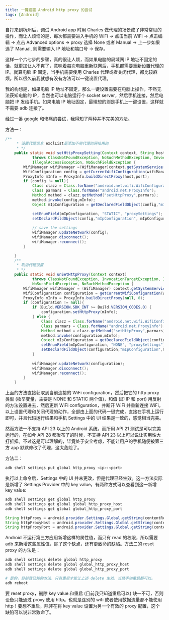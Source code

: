 ```yaml
---
title: 一键设置 Android http proxy 的尝试
tags: [Android]
---
```


自打来到杭州后，调试 Android app 时用 Charles 做代理的场景成了非常常见的操作，而让人烦恼的是，每次都需要进入手机的 WiFi -> 点击当前 WiFi -> 点击编辑 -> 点击 Advanced options -> proxy 选择 None 或者 Manual -> 上一步如果选了 Manual, 则需要输入 IP 地址和端口号 -> 保存。

这样一个六七步的步骤，真的很让人烦，而如果电脑的局域网 IP 地址不固定的话，就更加让人不爽了，意味着每次电脑重新联网后，手机都需要重新设置代理的 IP。就算电脑 IP 固定，当手机需要使用 Charles 代理或者关闭代理，都比较麻烦。所以很久前我就想有没有方法可以一键设置代理。

我的构想是，如果电脑 IP 地址不固定，那么一键设置需要在电脑上操作，不然无法获知电脑的 IP，当然也可以电脑运行个 socket server，然后手机连接，然后电脑把 IP 发给手机。如果电脑 IP 地址固定，最理想的则是手机上一键设置，这样就不需要 adb 连接了。

经过一番 google 和惨痛的尝试，我得知了两种并不完美的方法。

方法一：

```java
/**
     * 设置代理信息 exclList是添加不用代理的网址用的
     * */
    public static void setHttpProxySetting(Context context, String host, int port)
            throws ClassNotFoundException, NoSuchMethodException, InvocationTargetException,
            IllegalAccessException, NoSuchFieldException {
        WifiManager wifiManager =(WifiManager)context.getSystemService(Context.WIFI_SERVICE);
        WifiConfiguration config = getCurrentWifiConfiguration(wifiManager);
        ProxyInfo mInfo = ProxyInfo.buildDirectProxy(host,port);
        if (config != null){
            Class clazz = Class.forName("android.net.wifi.WifiConfiguration");
            Class parmars = Class.forName("android.net.ProxyInfo");
            Method method = clazz.getMethod("setHttpProxy",parmars);
            method.invoke(config,mInfo);
            Object mIpConfiguration = getDeclaredFieldObject(config,"mIpConfiguration");

            setEnumField(mIpConfiguration, "STATIC", "proxySettings");
            setDeclardFildObject(config,"mIpConfiguration", mIpConfiguration);
            
            // save the settings
            wifiManager.updateNetwork(config);
            wifiManager.disconnect();
            wifiManager.reconnect();
        }

    }
    /**
     * 取消代理设置
     * */
    public static void unSetHttpProxy(Context context)
            throws ClassNotFoundException, InvocationTargetException, IllegalAccessException,
            NoSuchFieldException, NoSuchMethodException {
        WifiManager wifiManager = (WifiManager) context.getSystemService(Context.WIFI_SERVICE);
        WifiConfiguration configuration = getCurrentWifiConfiguration(wifiManager);
        ProxyInfo mInfo = ProxyInfo.buildDirectProxy(null, 0);
        if (configuration != null){
            if (Build.VERSION.SDK_INT >= Build.VERSION_CODES.O) {
                configuration.setHttpProxy(mInfo);
            } else {
                Class clazz = Class.forName("android.net.wifi.WifiConfiguration");
                Class parmars = Class.forName("android.net.ProxyInfo");
                Method method = clazz.getMethod("setHttpProxy",parmars);
                method.invoke(configuration,mInfo);
                Object mIpConfiguration = getDeclaredFieldObject(configuration,"mIpConfiguration");
                setEnumField(mIpConfiguration, "NONE", "proxySettings");
                setDeclardFildObject(configuration,"mIpConfiguration",mIpConfiguration);
            }
            
            wifiManager.updateNetwork(configuration);
            wifiManager.disconnect(); 
            wifiManager.reconnect();
        }
    }
```

上面的方法直接获取到当前连接的 WiFi configuration，然后把它的 http proxy 类型 (枚举变量，主要是 NONE 和 STATIC 两个值)，和值 (即 IP 和 port) 用反射的方法设置进去，然后更新 WiFi configuration，并断开 WiFi 并重新连接 WiFi。以上设置代理和关闭代理的动作，全部由上面的代码一键完成，直接在手机上运行即可，并且代码运行结果和手机 Settings 中的 UI 结果是一致的，感觉相当完美。

然而方法一不支持 API 23 以上的 Android 系统，而所用 API 21 测试是可以完美运行的，在如今 API 28 都发布了的时候，不支持 API 23 以上可以说让实用性大打折扣。不过这是可以理解的，毕竟处于安全考虑，不能让用户的手机随便被第三方 app 默默修改了代理，这太危险了。

方法二：

```bash
adb shell settings put global http_proxy <ip>:<port>
```

执行以上命令后，Settings 中的 UI 并未更改，但是代理已经生效。这一方法实际是新增了 Settings Provider 中的 key value，有两种方式可以查看到这一新增 key value:

```bash
adb shell settings get global http_proxy
adb shell settings get global global_http_proxy_host
adb shell settings get global global_http_proxy_port
```

```java
String httpProxy = android.provider.Settings.Global.getString(contentResolver, android.provider.Settings.Global.HTTP_PROXY);
String httpProxyHost = android.provider.Settings.Global.getString(contentResolver, android.provider.Settings.Global.GLOBAL_HTTP_PROXY_HOST);
String httpProxyPort = android.provider.Settings.Global.getString(contentResolver, android.provider.Settings.Global.GLOBAL_HTTP_PROXY_PORT);
```

Android 不运行第三方应用新增这样的属性值，而只有 read 的权限，所以需要 adb 来新增这些属性值，除了这个缺点，还有更致命的缺陷。方法二的 reset proxy 的方法是：

```bash
adb shell settings delete global http_proxy
adb shell settings delete global global_http_proxy_host
adb shell settings delete global global_http_proxy_port

# 是的，目前我已知的方法，只有重启才能让上述 delete 生效，当然手动重启都可以。
adb reboot
```

要 reset proxy，删除 key value 和重启 (目前我只知道重启可以) 缺一不可，否则设备只能通过 proxy 使用 http。也就是连别的 wifi 或者使用数据流量都不能使用 http！要想不重启，除非在将 key value 设置为另一个有效的 proxy 配置，这个缺陷可以说非常致命了。


